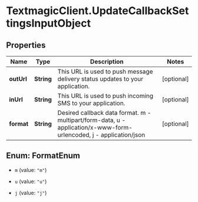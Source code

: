 # TextmagicClient.UpdateCallbackSettingsInputObject

## Properties
Name | Type | Description | Notes
------------ | ------------- | ------------- | -------------
**outUrl** | **String** | This URL is used to push message delivery status updates to your application. | [optional] 
**inUrl** | **String** | This URL is used to push incoming SMS to your application. | [optional] 
**format** | **String** | Desired callback data format. m - multipart/form-data, u - application/x-www-form-urlencoded, j - application/json | [optional] 


<a name="FormatEnum"></a>
## Enum: FormatEnum


* `m` (value: `"m"`)

* `u` (value: `"u"`)

* `j` (value: `"j"`)




